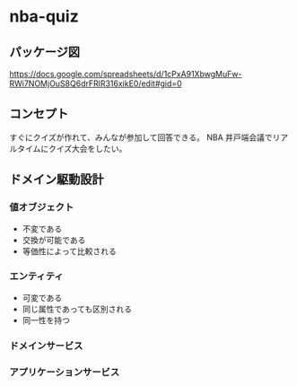 # nba-quiz

## パッケージ図
https://docs.google.com/spreadsheets/d/1cPxA91XbwgMuFw-RWi7NOMjOuS8Q6drFRlR316xikE0/edit#gid=0


## コンセプト

すぐにクイズが作れて、みんなが参加して回答できる。
NBA 井戸端会議でリアルタイムにクイズ大会をしたい。


## ドメイン駆動設計

### 値オブジェクト
- 不変である
- 交換が可能である
- 等価性によって比較される

### エンティティ
- 可変である
- 同じ属性であっても区別される
- 同一性を持つ


### ドメインサービス

### アプリケーションサービス
